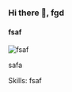 ### Hi there 👋, fgd
#### fsaf
![fsaf](https://media.discordapp.net/attachments/1063426987827417088/1283709278879744021/albiononline-rock.gif?ex=66f66fee&is=66f51e6e&hm=72a6d760825c98ac94e02d138b53e43ab87ae4512a19d3be81a89f7974291dce&=)

safa

Skills: fsaf





